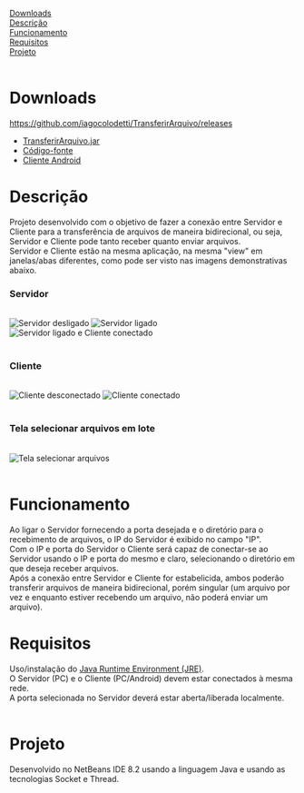 [Downloads](https://github.com/iagocolodetti/TransferirArquivo/blob/master/README.md#downloads "Downloads")
<br>
[Descrição](https://github.com/iagocolodetti/TransferirArquivo/blob/master/README.md#descri%C3%A7%C3%A3o "Descrição")
<br>
[Funcionamento](https://github.com/iagocolodetti/TransferirArquivo/blob/master/README.md#funcionamento "Funcionamento")
<br>
[Requisitos](https://github.com/iagocolodetti/TransferirArquivo/blob/master/README.md#requisitos "Requisitos")
<br>
[Projeto](https://github.com/iagocolodetti/TransferirArquivo/blob/master/README.md#projeto "Projeto")
<br>
<br>
# Downloads
https://github.com/iagocolodetti/TransferirArquivo/releases
* [TransferirArquivo.jar](https://github.com/iagocolodetti/TransferirArquivo/releases/download/v1.3/TransferirArquivo.jar "TransferirArquivo.jar")
* [Código-fonte](https://github.com/iagocolodetti/TransferirArquivo/archive/v1.3.zip "v1.3.zip")
* [Cliente Android](https://github.com/iagocolodetti/TransferirArquivoAndroid/blob/master/README.md#downloads "TransferirArquivoAndroid#Downloads")
# Descrição
Projeto desenvolvido com o objetivo de fazer a conexão entre Servidor e Cliente para a transferência de arquivos de maneira bidirecional, ou seja, Servidor e Cliente pode tanto receber quanto enviar arquivos.
<br>
Servidor e Cliente estão na mesma aplicação, na mesma "view" em janelas/abas diferentes, como pode ser visto nas imagens demonstrativas abaixo.
<br>
<h3>Servidor</h3>
<br>
<img src="https://github.com/iagocolodetti/imagens/blob/master/transferirarquivoservidor1.png" alt="Servidor desligado">
<img src="https://github.com/iagocolodetti/imagens/blob/master/transferirarquivoservidor2.png" alt="Servidor ligado">
<img src="https://github.com/iagocolodetti/imagens/blob/master/transferirarquivoservidor3.png" alt="Servidor ligado e Cliente conectado">
<br>
<br>
<h3>Cliente</h3>
<br>
<img src="https://github.com/iagocolodetti/imagens/blob/master/transferirarquivocliente1.png" alt="Cliente desconectado">
<img src="https://github.com/iagocolodetti/imagens/blob/master/transferirarquivocliente2.png" alt="Cliente conectado">
<br>
<br>
<h3>Tela selecionar arquivos em lote</h3>
<br>
<img src="https://github.com/iagocolodetti/imagens/blob/master/transferirarquivolote.png" alt="Tela selecionar arquivos">
<br>
<br>

# Funcionamento
Ao ligar o Servidor fornecendo a porta desejada e o diretório para o recebimento de arquivos, o IP do Servidor é exibido no campo "IP".
<br>
Com o IP e porta do Servidor o Cliente será capaz de conectar-se ao Servidor usando o IP e porta do mesmo e claro, selecionando o diretório em que deseja receber arquivos.
<br>
Após a conexão entre Servidor e Cliente for estabelicida, ambos poderão transferir arquivos de maneira bidirecional, porém singular (um arquivo por vez e enquanto estiver recebendo um arquivo, não poderá enviar um arquivo).

# Requisitos
Uso/instalação do [Java Runtime Environment (JRE)](https://www.java.com/pt_BR/download "Java Runtime Environment (JRE)").
<br>
O Servidor (PC) e o Cliente (PC/Android) devem estar conectados à mesma rede.
<br>
A porta selecionada no Servidor deverá estar aberta/liberada localmente.
<br>
<br>
# Projeto
Desenvolvido no NetBeans IDE 8.2 usando a linguagem Java e usando as tecnologias Socket e Thread.
